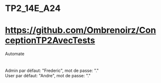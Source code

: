 # TP2_14E_A24
# https://github.com/Ombrenoirz/ConceptionTP2AvecTests
Automate
#

Admin par défaut: "Frederic", mot de passe: "."
\
User par défaut: "Andre", mot de passe: "."
